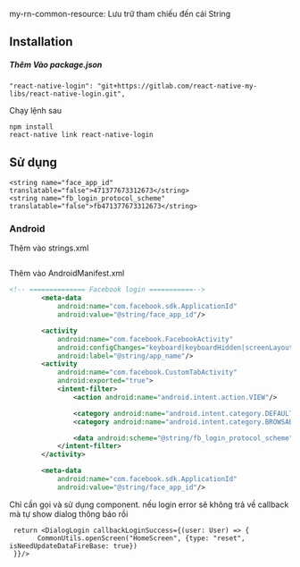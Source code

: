 my-rn-common-resource: Lưu trữ tham chiếu đến cái String
## Installation

##### Thêm Vào package.json
```
"react-native-login": "git+https://gitlab.com/react-native-my-libs/react-native-login.git",
```

Chạy  lệnh sau
```
npm install
react-native link react-native-login
```

## Sử dụng
 <!--TODO - OK  App Test: 2109939162353778-->
    <string name="face_app_id" translatable="false">471377673312673</string>
    <string name="fb_login_protocol_scheme" translatable="false">fb471377673312673</string>

### Android
Thêm vào strings.xml
```xml

```

Thêm vào AndroidManifest.xml
```xml
<!-- ============== Facebook login ===========-->
        <meta-data
            android:name="com.facebook.sdk.ApplicationId"
            android:value="@string/face_app_id"/>

        <activity
            android:name="com.facebook.FacebookActivity"
            android:configChanges="keyboard|keyboardHidden|screenLayout|screenSize|orientation"
            android:label="@string/app_name"/>
        <activity
            android:name="com.facebook.CustomTabActivity"
            android:exported="true">
            <intent-filter>
                <action android:name="android.intent.action.VIEW"/>

                <category android:name="android.intent.category.DEFAULT"/>
                <category android:name="android.intent.category.BROWSABLE"/>

                <data android:scheme="@string/fb_login_protocol_scheme"/>
            </intent-filter>
        </activity>

        <meta-data
            android:name="com.facebook.sdk.ApplicationId"
            android:value="@string/face_app_id"/>
```
Chỉ cần gọi và sử dụng component. 
nếu login error sẽ không trả về callback mà tự show dialog thông báo rồi

```
 return <DialogLogin callbackLoginSuccess={(user: User) => {
       CommonUtils.openScreen("HomeScreen", {type: "reset", isNeedUpdateDataFireBase: true})
 }}/>
```
